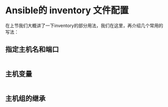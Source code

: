 # Ansible的 inventory 文件配置

在上节我们大概讲了一下inventory的部分用法，我们在这里，再介绍几个常用的写法：

## 指定主机名和端口

```

```

## 主机变量

```

```

## 主机组的继承

```

```



